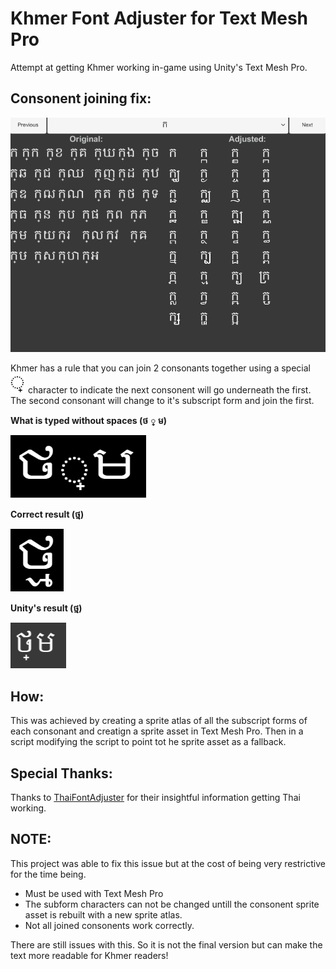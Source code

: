 # Khmer Font Adjuster for Text Mesh Pro
Attempt at getting Khmer working in-game using Unity's Text Mesh Pro.


## Consonent joining fix:
![](Git/consonants.gif)

Khmer has a rule that you can join 2 consonants together using a special ![](Git/consonant_joiner.png) character to indicate the next consonent will go underneath the first. 
The second consonant will change to it's subscript form and join the first.


**What is typed without spaces (ថ ្ ម)**

![](Git/join_example.png)


**Correct result (ថ្ម)**

![](Git/joined_example.png)


**Unity's result (ថ្ម)**

![](Git/broken_example.png)


## How:
This was achieved by creating a sprite atlas of all the subscript forms of each consonant and creatign a sprite asset in Text Mesh Pro. Then in a script modifying the script to point tot he sprite asset as a fallback.


## Special Thanks:
Thanks to [ThaiFontAdjuster](https://github.com/SaladLab/Unity3D.ThaiFontAdjuster) for their insightful information getting Thai working.


## NOTE:

This project was able to fix this issue but at the cost of being very restrictive for the time being.
- Must be used with Text Mesh Pro
- The subform characters can not be changed untill the consonent sprite asset is rebuilt with a new sprite atlas.
- Not all joined consonents work correctly.

There are still issues with this. So it is not the final version but can make the text more readable for Khmer readers!
